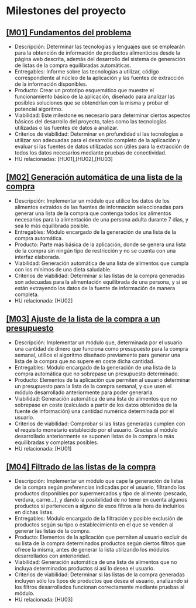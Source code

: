 # Milestones del proyecto

## [[M01] Fundamentos del problema](https://github.com/GaelGoncalba/AutoShopping/milestone/1)
- Descripción: Determinar las tecnologías y lenguajes que se emplearán para la obtención de información de productos alimenticios desde la página web descrita, además del desarrollo del sistema de generación de listas de la compra equilibradas automáticas.
- Entregables: Informe sobre las tecnologías a utilizar, código correspondiente al núcleo de la aplicación y las fuentes de extracción de la información disponibles.
- Producto: Crear un prototipo esquemático que muestre el funcionamiento básico de la aplicación, diseñado para analizar las posibles soluciones que se obtendrían con la misma y probar el potencial algoritmo.
- Viabilidad: Este milestone es necesario para determinar ciertos aspectos básicos del desarrollo del proyecto, tales como las tecnologías utilizadas o las fuentes de datos a analizar.
- Criterios de viabilidad: Determinar en profundidad si las tecnologías a utilizar son adecuadas para el desarrollo completo de la aplicación y evaluar si las fuentes de datos utilizadas son útiles para la extracción de todos los datos necesarios mediante pruebas de conectividad.
- HU relacionadas: [HU01],[HU02],[HU03]

## [[M02] Generación automática de una lista de la compra](https://github.com/GaelGoncalba/AutoShopping/milestone/2)
- Descripción: Implementar un módulo que utilice los datos de los alimentos extraídos de las fuentes de información seleccionadas para generar una lista de la compra que contenga todos los alimentos necesarios para la alimentación de una persona adulta durante 7 días, y sea lo más equilibrada posible.
- Entregables: Módulo encargado de la generación de una lista de la compra automática.
- Producto: Parte más básica de la aplicación, donde se genera una lista de la compra sin ningún tipo de restricción y no se cuenta con una interfaz elaborada.
- Viabilidad: Generación automática de una lista de alimentos que cumpla con los mínimos de una dieta saludable.
- Criterios de viabilidad: Determinar si las listas de la compra generadas son adecuadas para la alimentación equilibrada de una persona, y si se están extrayendo los datos de la fuente de información de manera completa.
- HU relacionada: [HU02]

## [[M03] Ajuste de la lista de la compra a un presupuesto](https://github.com/GaelGoncalba/AutoShopping/milestone/3)
- Descripción: Implementar un módulo que, determinada por el usuario una cantidad de dinero que funciona como presupuesto para la compra semanal, utilice el algoritmo diseñado previamente para generar una lista de la compra que no supere en coste dicha cantidad.
- Entregables: Módulo encargado de la generación de una lista de la compra automática que no sobrepase un presupuesto determinado.
- Producto: Elementos de la aplicación que permiten al usuario determinar un presupuesto para la lista de la compra semanal, y que usen el módulo desarrollado anteriormente para poder generarla.
- Viabilidad: Generación automática de una lista de alimentos que no sobrepase en coste (calculado a partir de los datos obtenidos de la fuente de información) una cantidad numérica determinada por el usuario.
- Criterios de viabilidad: Comprobar si las listas generadas cumplen con el requisito monetario establecido por el usuario. Gracias al módulo desarrollado anteriormente se suponen listas de la compra lo más equilibradas y completas posibles.
- HU relacionada: [HU01]

## [[M04] Filtrado de las listas de la compra](https://github.com/GaelGoncalba/AutoShopping/milestone/4)
- Descripción: Implementar un módulo que cape la generación de listas de la compra según preferencias indicadas por el usuario, filtrando los productos disponibles por supermercados y tipo de alimento (pescado, verdura, carne...), y dando la posibilidad de no tener en cuenta algunos productos si pertenecen a alguno de esos filtros a la hora de incluirlos en dichas listas.
- Entregables: Módulo encargado de la filtración y posible exclusión de productos según su tipo o establecimiento en el que se venden al generar las listas de la compra.
- Producto: Elementos de la aplicación que permiten al usuario excluir de su lista de la compra determinados productos según ciertos filtros que ofrece la misma, antes de generar la lista utilizando los módulos desarrollados con anterioridad.
- Viabilidad: Generación automática de una lista de alimentos que no incluya determinados productos si así lo desea el usuario.
- Criterios de viabilidad: Determinar si las listas de la compra generadas incluyen sólo los tipos de productos que desea el usuario, analizando si los filtros desarrollados funcionan correctamente mediante pruebas al módulo.
- HU relacionada: [HU03]

